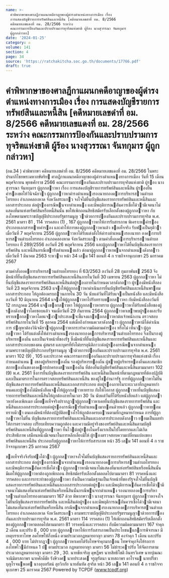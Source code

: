 ```yaml
---
name: >-
  คำพิพากษาของศาลฎีกาแผนกคดีอาญาของผู้ดำรงตำแหน่งทางการเมือง เรื่อง
  การแสดงบัญชีรายการทรัพย์สินและหนี้สิน [คดีหมายเลขดำที่ อม. 8/2566
  คดีหมายเลขแดงที่ อม. 28/2566 ระหว่าง
  คณะกรรมการป้องกันและปราบปรามการทุจริตแห่งชาติ ผู้ร้อง นางสุวรรณา จันทกุมาร
  ผู้ถูกกล่าวหา]
date: '2024-01-25'
category: ก
volume: 141
section: 4
page: 34
source: 'https://ratchakitcha.soc.go.th/documents/17766.pdf'
draft: true
---
```


# คำพิพากษาของศาลฎีกาแผนกคดีอาญาของผู้ดำรงตำแหน่งทางการเมือง เรื่อง การแสดงบัญชีรายการทรัพย์สินและหนี้สิน [คดีหมายเลขดำที่ อม. 8/2566 คดีหมายเลขแดงที่ อม. 28/2566 ระหว่าง คณะกรรมการป้องกันและปราบปรามการทุจริตแห่งชาติ ผู้ร้อง นางสุวรรณา จันทกุมาร ผู้ถูกกล่าวหา]

(อม.34 ) คําพิพากษา คดีหมายเลขดําที่ อม. 8/2566 คดีหมายเลขแดงที่ อม. 28/2566 ในพระปรมาภิไธยพระมหากษัตริย ศาลฎีกาแผนกคดีอาญาของผู้ดํารงตําแหนงทางการเมือง วันที่ 15 เดือน พฤศจิกายน พุทธศักราช 2566 คณะกรรมการปองกันและปราบปรามการทุจริตแห่งชาติ ผู้รอง นางสุวรรณา จันทกุมาร ผู้ถูกกลาวหา เรื่อง การแสดงบัญชีรายการทรัพย์สินและหนี้สิน ผู้รองยื่นคํารองขอให้วินิจฉัยวา ผู้ถูกกลาวหาดํารงตําแหนงรองนายกองคการบริหารสวนตําบลไทรทอง อําเภอคลองหาด จังหวัดสระแกว จงใจไม่ยื่นบัญชีแสดงรายการทรัพย์สินและหนี้สินและเอกสารประกอบ ต่อผู้รองกรณีพนจากตําแหนง และมีพฤติการณอันควรเชื่อได้วามีเจตนาไม่แสดงที่มาแห่งทรัพย์สินหรือหนี้สินนั้น ขอให้เพิกถอนสิทธิสมัครรับเลือกตั้งของผู้ถูกกลาวหา กับลงโทษตามพระราชบัญญัติประกอบรัฐธรรมนูญ วาด้วยการปองกันและปราบปรามการทุจริต พ.ศ. 2561 มาตรา 81 , 114 วรรคสอง (1) , 167 ผู้ถูกกลาวหาให้การรับสารภาพ พิเคราะหคํารองประกอบเอกสารทายคํารอง และคําให้การของผู้ถูกกลาวหาแล้ว ขอเท็จจริง รับฟงเป็นยุติวา เมื่อวันที่ 7 พฤศจิกายน 2556 ผู้ถูกกลาวหาได้รับแต่งตั้งให้ดํารงตําแหนงรองนายก องคการบริหารสวนตําบลไทรทอง อําเภอคลองหาด จังหวัดสระแกว ตามคําสั่งองคการบริหารสวนตําบลไทรทอง ที่ 289/2556 ลงวันที่ 26 พฤศจิกายน 2556 และผู้ถูกกลาวหาได้ยื่นบัญชีแสดงรายการทรัพย์สิน และหนี้สินกรณีเขารับตําแหนงแล้ว ต่อมาผู้ถูกกลาวหาพนจากตําแหนงดังกลาวเมื่อวันที่ 1 มีนาคม 2563 ระหวาง หน้า 34 เลม 141 ตอนที่ 4 ก ราชกิจจานุเบกษา 25 มกราคม 2567

ตามคําสั่งองคการบริหารสวนตําบลไทรทอง ที่ 63/2563 ลงวันที่ 28 กุมภาพันธ 2563 จึงมีหน้าที่ยื่นบัญชีแสดงรายการทรัพย์สินและหนี้สินภายในวันที่ 30 เมษายน 2563 ผู้ถูกกลาวหา ไม่ยื่นบัญชีแสดงรายการทรัพย์สินและหนี้สินต่อผู้รองภายในกําหนดเวลาดังกลาว ผู้รองมีหนังสือลงวันที่ 23 พฤศจิกายน 2563 แจงให้ผู้ถูกกลาวหาดําเนินการยื่นบัญชีทรัพย์สินและหนี้สินพรอมเอกสารประกอบ ให้ถูกต้องครบถวนภายใน 30 วัน นับแต่วันที่ได้รับแจงเป็นหนังสือ และมีหนังสือลงวันที่ 10 มิถุนายน 2564 แจงให้ผู้ถูกกลาวหาไปรับทราบขอกลาวหา กับมีหนังสือลงวันที่ 12 กรกฎาคม 2564 แจงขอกลาวหา ให้ผู้ถูกกลาวหาทราบ ผู้ถูกกลาวหาได้รับหนังสือของผู้รองดังกลาวโดยชอบแล้ว จนเมื่อวันที่ 29 กันยายน 2564 ผู้ถูกกลาวหาเขาพบผู้รองและรับทราบขอกลาวหาโดยแจงวาประสงคจะชี้แจงแกขอกลาวหาต่อเจ้าพนักงาน ตรวจสอบทรัพย์สินภายในวันที่ 15 ตุลาคม 2564 แต่เมื่อถึงกําหนดเวลาดังกลาว ผู้ถูกกลาวหามิได้ดําเนินการ ปญหาต้องวินิจฉัยวาผู้ถูกกลาวหากระทําความผิดตามคํารอง หรือไม่ เห็นวา ผู้ถูกกลาวหา ได้รับแต่งตั้งให้ดํารงตําแหนงรองนายกองคการบริหารสวนตําบลไทรทอง จึงเป็นรองผู้บริหารทองถิ่น และเป็นเจ้าหน้าที่ของรัฐ ซึ่งมีหน้าที่ยื่นบัญชีแสดงรายการทรัพย์สินและหนี้สินและเอกสารประกอบของตน คู่สมรส และบุตรที่ยังไม่บรรลุนิติภาวะต่อผู้รองกรณีพนจากตําแหนงตามพระราชบัญญัติประกอบรัฐธรรมนูญ วาด้วยการปองกันและปราบปรามการทุจริต พ.ศ. 2561 มาตรา 102 (9) , 105 และประกาศ คณะกรรมการปองกันและปราบปรามการทุจริตแห่งชาติ เรื่อง กําหนดตําแหน  งของผู้บริหารทองถิ่น รองผู้บริหารทองถิ่น ผู้ชวยผู้บริหารทองถิ่นและสมาชิกสภาทองถิ่นขององคกรปกครองสวนทองถิ่น ที่ต้องยื่นบัญชีทรัพย์สินและหนี้สินตามมาตรา 102 (9) พ.ศ. 2561 ซึ่งการยื่นบัญชีแสดงรายการทรัพย์สิน และหนี้สินเป็นหน้าที่ตามกฎหมายที่ต้องปฏิบัติ และเป็นมาตรการในการตรวจสอบทรัพย์สินและหนี้สิน ของผู้ใชอํานาจรัฐ การที่ผู้ถูกกลาวหาไม่ยื่นบัญชีแสดงรายการทรัพย์สินและหนี้สินและเอกสารประกอบ ต่อผู้รองภายในระยะเวลาที่กฎหมายกําหนดและผู้รองได้มีหนังสือแจงให้ผู้ถูกกลาวหาทราบ กับให้โอกาส ผู้ถูกกลาวหายื่นบัญชีแสดงรายการทรัพย์สินและหนี้สินให้ถูกต้องภายในเวลา 30 วัน นับแต่วันที่ได้รับหนังสือแล้ว แต่ผู้ถูกกลาวหายังคงเพิกเฉย เมื่อขอเท็จจริงปรากฏวาผู้ถูกกลาวหาเคยยื่นบัญชีแสดงรายการทรัพย์สิน และหนี้สินและเอกสารประกอบต่อผู้รองกรณีเขารับตําแหนงมากอนด้วยแล้ว ผู้ถูกกลาวหายอมทราบดีวา ตนเองมีหน้าที่ต้องปฏิบัติอยางไรให้ถูกต้องครบถวนตามที่กฎหมายกําหนด การที่ผู้ถูกกลาวหาไม่ยื่น บัญชีแสดงรายการทรัพย์สินและหนี้สินและเอกสารประกอบดังกลาว ยอมเป็นผลทําให้การตรวจสอบ เปรียบเทียบความถูกต้อง และความมีอยู่จริงของทรัพย์สินและหนี้สินตามบัญชีทรัพย์สินและหนี้สินที่ผู้ถูกกลาวหา ยื่นไวต่อผู้รองในครั้งแรกเป็นไปโดยยากและไม่เกิดประสิทธิภาพ เสมือนหนึ่งมีเจตนาในการหลีกเลี่ยงมิให้ ผู้รองตรวจสอบความเปลี่ยนแปลงของทรัพย์สินและหนี้สิน ประกอบกับผู้ถูกกลาวหาให้การรับสารภาพ หน้า 35 เลม 141 ตอนที่ 4 ก ราชกิจจานุเบกษา 25 มกราคม 2567

ขอเท็จจริงจึงรับฟงได้วา ผู้ถูกกลาวหาจงใจไม่ยื่นบัญชีแสดงรายการทรัพย์สินและหนี้สินและเอกสารประกอบ ต่อผู้รองกรณีพนจากตําแหนงรองนายกองคการบริหารสวนตําบลไทรทอง และมีพฤติการณอันควรเชื่อได้วา ผู้ถูกกลาวหามีเจตนาไม่แสดงที่มาแห่งทรัพย์สินหรือหนี้สินนั้น มีผลให้ผู้ถูกกลาวหาต้องถูกเพิกถอน สิทธิสมัครรับเลือกตั้งตลอดไปตามมาตรา 81 วรรคหนึ่งและวรรคสอง และการกระทําของผู้ถูกลาวหา ยังเป็นความผิดฐานเป็นเจ้าหน้าที่ของรัฐจงใจไม่ยื่นบัญชีแสดงรายการทรัพย์สินและหนี้สินและเอกสารประกอบต่อผู้รอง และมีพฤติการณอันควรเชื่อได้วามีเจตนาไม่แสดงที่มาแห่งทรัพย์สินหรือหนี้สินนั้นกรณีพนจากตําแหนง รองนายกองคการบริหารสวนตําบลไทรทองตามมาตรา 167 ด้วย พิพากษาวา นางสุวรรณา จันทกุมาร ผู้ถูกกลาวหาจงใจไม่ยื่นบัญชีแสดงรายการทรัพย์สิน และหนี้สินต่อผู้รอง และมีพฤติการณอันควรเชื่อได้วามีเจตนาไม่แสดงที่มาแห่งทรัพย์สินหรือหนี้สิน กรณีพนจากตําแหนงรองนายกองคการบริหารสวนตําบลไทรทอง อําเภอคลองหาด จังหวัดสระแกว ตามพระราชบัญญัติประกอบรัฐธรรมนูญวาด้วยการปองกันและปราบปรามการทุจริต พ.ศ. 2561 มาตรา 114 วรรคสอง (1) ให้เพิกถอนสิทธิสมัครรับเลือกตั้งของผู้ถูกกลาวหาตลอดไปตามมาตรา 81 วรรคหนึ่งและวรรคสอง กับมีความผิดตามมาตรา 167 จําคุก 2 เดือน และปรับ 8 , 000 บาท ผู้ถูกกลาวหาให้การรับสารภาพเป็นประโยชนแกการพิจารณา มีเหตุบรรเทาโทษ ลดโทษให้กึ่งหนึ่ง ตามประมวลกฎหมายอาญา มาตรา 78 คงจําคุก 1 เดือน และปรับ 4 , 000 บาท ไม่ปรากฏวา ผู้ถูกกลาวหาเคยได้รับโทษจําคุกมากอน โทษจําคุกจึงให้รอการลงโทษไวมีกําหนด 1 ป ตามประมวล กฎหมายอาญา มาตรา 56 ไม่ชําระคาปรับ ให้จัดการตามประมวลกฎหมายอาญา มาตรา 29 , 30. นายชัยเจริญ ดุษฎีพร นายสิทธิโชติ อินทรวิเศษ นายปุณณะ จงนิมิตรสถาพร นายศักดิ์ชัย รังษีวงศ นายประสงค จรูญรัตนา นายสถาพร ดาโรจน นายปรีชา บุญโรจนพงศ นางอุบลรัตน์ ลุยวิกกัย นายสันทัด สุจริต หน้า 36 เลม 141 ตอนที่ 4 ก ราชกิจจานุเบกษา 25 มกราคม 2567 Powered by TCPDF (www.tcpdf.org)
